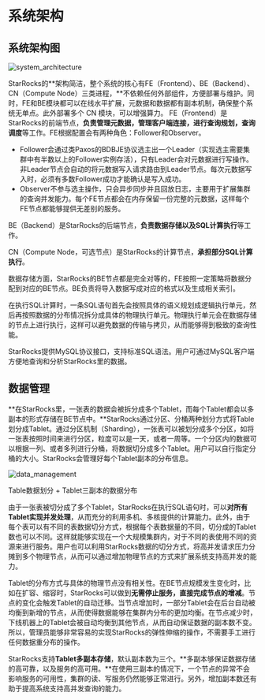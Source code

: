 # 系统架构

## 系统架构图

![system_architecture](../assets/1.2-1.png)

StarRocks的**架构简洁，整个系统的核心有FE（Frontend）、BE（Backend）、CN（Compute Node）三类进程，**不依赖任何外部组件，方便部署与维护。同时，FE和BE模块都可以在线水平扩展，元数据和数据都有副本机制，确保整个系统无单点。此外部署多个 CN 模块，可以增强算力。
FE（Frontend）是StarRocks的前端节点，**负责管理元数据，管理客户端连接，进行查询规划，查询调度**等工作。FE根据配置会有两种角色：Follower和Observer。

- Follower会通过类Paxos的BDBJE协议选主出一个Leader（实现选主需要集群中有半数以上的Follower实例存活），只有Leader会对元数据进行写操作。非Leader节点会自动的将元数据写入请求路由到Leader节点。每次元数据写入时，必须有多数Follower成功才能确认是写入成功。
- Observer不参与选主操作，只会异步同步并且回放日志，主要用于扩展集群的查询并发能力。每个FE节点都会在内存保留一份完整的元数据，这样每个FE节点都能够提供无差别的服务。

BE（Backend）是StarRocks的后端节点，**负责数据存储以及SQL计算执行**等工作。

CN（Compute Node，可选节点）是StarRocks的计算节点，**承担部分SQL计算执行**。

数据存储方面，StarRocks的BE节点都是完全对等的，FE按照一定策略将数据分配到对应的BE节点。BE负责将导入数据写成对应的格式以及生成相关索引。

在执行SQL计算时，一条SQL语句首先会按照具体的语义规划成逻辑执行单元，然后再按照数据的分布情况拆分成具体的物理执行单元。物理执行单元会在数据存储的节点上进行执行，这样可以避免数据的传输与拷贝，从而能够得到极致的查询性能。

StarRocks提供MySQL协议接口，支持标准SQL语法。用户可通过MySQL客户端方便地查询和分析StarRocks里的数据。

## 数据管理

**在StarRocks里，一张表的数据会被拆分成多个Tablet，而每个Tablet都会以多副本的形式存储在BE节点中。**StarRocks通过分区、分桶两种划分方式将Table划分成Tablet。通过分区机制（Sharding），一张表可以被划分成多个分区，如将一张表按照时间来进行分区，粒度可以是一天，或者一周等。一个分区内的数据可以根据一列、或者多列进行分桶，将数据切分成多个Tablet。用户可以自行指定分桶的大小。StarRocks会管理好每个Tablet副本的分布信息。

![data_management](../assets/1.2-2.png)

Table数据划分 + Tablet三副本的数据分布

由于一张表被切分成了多个Tablet，StarRocks在执行SQL语句时，可以**对所有Tablet实现并发处理**，从而充分的利用多机、多核提供的计算能力。此外，由于每个表可以有不同的表数据切分方式，根据每个表数据量的不同，切分成的Tablet数也可以不同。这样就能够实现在一个大规模集群内，对于不同的表使用不同的资源来进行服务。用户也可以利用StarRocks数据的切分方式，将高并发请求压力分摊到多个物理节点，从而可以通过增加物理节点的方式来扩展系统支持高并发的能力。

Tablet的分布方式与具体的物理节点没有相关性。在BE节点规模发生变化时，比如在扩容、缩容时，StarRocks可以做到**无需停止服务，直接完成节点的增减**。节点的变化会触发Tablet的自动迁移。当节点增加时，一部分Tablet会在后台自动被均衡到新增的节点，从而使得数据能够在集群内分布的更加均衡。在节点减少时，下线机器上的Tablet会被自动均衡到其他节点，从而自动保证数据的副本数不变。所以，管理员能够非常容易的实现StarRocks的弹性伸缩的操作，不需要手工进行任何数据重分布的操作。

StarRocks支持**Tablet多副本存储**，默认副本数为三个。**多副本够保证数据存储的高可靠，以及服务的高可用。**在使用三副本的情况下，一个节点的异常不会影响服务的可用性，集群的读、写服务仍然能够正常进行。另外，增加副本数还有助于提高系统支持高并发查询的能力。
